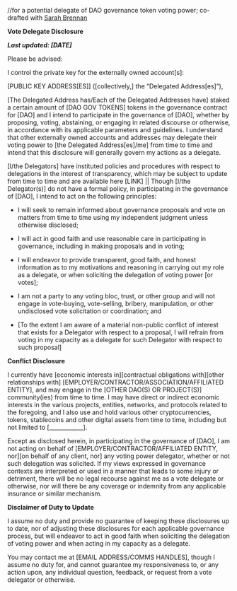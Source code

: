 //for a potential delegate of DAO governance token voting power; co-drafted with [Sarah Brennan](https://github.com/SHBrennan)

**Vote Delegate Disclosure**

***Last updated: [DATE]***

Please be advised:

I control the private key for the externally owned account[s]:

[PUBLIC KEY ADDRESS[ES]] ([collectively,] the “Delegated Address[es]”), 

[The Delegated Address has/Each of the Delegated Addresses have] staked a certain amount of [DAO GOV TOKENS] tokens in the governance contract for [DAO] and I intend to participate in the governance of [DAO], whether by proposing, voting, abstaining, or engaging in related discourse or otherwise, in accordance with its applicable parameters and guidelines. I understand that other externally owned accounts and addresses may delegate their voting power to [the Delegated Address[es]/me] from time to time and intend that this disclosure will generally govern my actions as a delegate.

[I/the Delegators] have instituted policies and procedures with respect to delegations in the interest of transparency, which may be subject to update from time to time and are available here [LINK] || Though [I/the Delegator(s)] do not have a formal policy, in participating in the governance of [DAO], I intend to act on the following principles:

- I will seek to remain informed about governance proposals and vote on matters from time to time using my independent judgment unless otherwise disclosed;

- I will act in good faith and use reasonable care in participating in governance, including in making proposals and in voting;

- I will endeavor to provide transparent, good faith, and honest information as to my motivations and reasoning in carrying out my role as a delegate, or when soliciting the delegation of voting power [or votes];

- I am not a party to any voting bloc, trust, or other group and will not engage in vote-buying, vote-selling, bribery, manipulation, or other undisclosed vote solicitation or coordination; and

- [To the extent I am aware of a material non-public conflict of interest that exists for a Delegator with respect to a proposal, I will refrain from voting in my capacity as a delegate for such Delegator with respect to such proposal]

**Conflict Disclosure**

I currently have [economic interests in][contractual obligations with][other relationships with] [EMPLOYER/CONTRACTOR/ASSOCIATION/AFFILIATED ENTITY], and may engage in the [OTHER DAO(S) OR PROJECT(S)] community(ies) from time to time. I may have direct or indirect economic interests in the various projects, entities, networks, and protocols related to the foregoing, and I also use and hold various other cryptocurrencies, tokens, stablecoins and other digital assets from time to time, including but not limited to [____________]. 

Except as disclosed herein, in participating in the governance of [DAO], I am not acting on behalf of [EMPLOYER/CONTRACTOR/AFFILIATED ENTITY, nor][on behalf of any client, nor] any voting power delegator, whether or not such delegation was solicited. If my views expressed in governance contexts are interpreted or used in a manner that leads to some injury or detriment, there will be no legal recourse against me as a vote delegate or otherwise, nor will there be any coverage or indemnity from any applicable insurance or similar mechanism.

**Disclaimer of Duty to Update**

I assume no duty and provide no guarantee of keeping these disclosures up to date, nor of adjusting these disclosures for each applicable governance process, but will endeavor to act in good faith when soliciting the delegation of voting power and when acting in my capacity as a delegate.

You may contact me at [EMAIL ADDRESS/COMMS HANDLES], though I assume no duty for, and cannot guarantee my responsiveness to, or any action upon, any individual question, feedback, or request from a vote delegator or otherwise.
